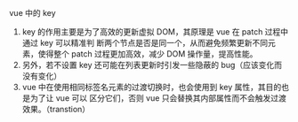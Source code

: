 vue 中的 key

1. key 的作用主要是为了高效的更新虚拟 DOM，其原理是 vue 在 patch 过程中通过 key 可以精准判
   断两个节点是否是同一个，从而避免频繁更新不同元素，使得整个 patch 过程更加高效，减少 DOM
   操作量，提高性能。
2. 另外，若不设置 key 还可能在列表更新时引发一些隐蔽的 bug（应该变化而没有变化）
3. vue 中在使用相同标签名元素的过渡切换时，也会使用到 key 属性，其目的也是为了让 vue 可以
   区分它们，否则 vue 只会替换其内部属性而不会触发过渡效果。（transtion）
